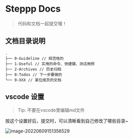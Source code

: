 # Steppp Docs

> 代码和文档一起提交喔！

## 文档目录说明

```
.
├── 0-Guideline // 规范啥的
├── 1-Useful // 实用的命令、快捷键、测试用例
├── 2-Archives // 历史归档
├── 8-Todos // 下一步要做的
└── 9-XXX // 某位成员的文档
```

## vscode 设置

> Tip: 不要在vscode里编辑md文件

按这个设置好后，提交时，可以清晰看到自己修改了哪些目录~

![image-20220609151356529](https://raw.githubusercontent.com/vacrain/typora_img/main/2022/2022-06-09_15-13-56_image-20220609151356529.png)
